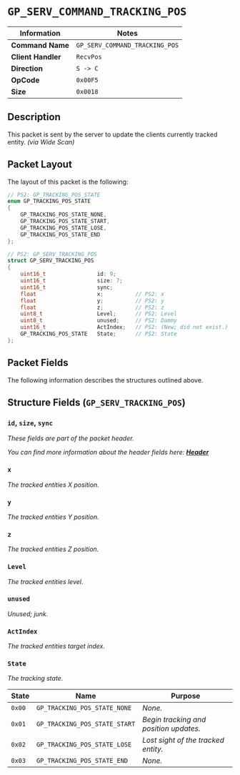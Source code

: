 # `GP_SERV_COMMAND_TRACKING_POS`

| Information               | Notes |
|---                        |---    |
| **Command Name**          | `GP_SERV_COMMAND_TRACKING_POS` |
| **Client Handler**        | `RecvPos` |
| **Direction**             | `S -> C` |
| **OpCode**                | `0x00F5` |
| **Size**                  | `0x0018` |

## Description

This packet is sent by the server to update the clients currently tracked entity. _(via Wide Scan)_

## Packet Layout

The layout of this packet is the following:

```cpp
// PS2: GP_TRACKING_POS_STATE
enum GP_TRACKING_POS_STATE
{
    GP_TRACKING_POS_STATE_NONE,
    GP_TRACKING_POS_STATE_START,
    GP_TRACKING_POS_STATE_LOSE,
    GP_TRACKING_POS_STATE_END
};

// PS2: GP_SERV_TRACKING_POS
struct GP_SERV_TRACKING_POS
{
    uint16_t                id: 9;
    uint16_t                size: 7;
    uint16_t                sync;
    float                   x;          // PS2: x
    float                   y;          // PS2: y
    float                   z;          // PS2: z
    uint8_t                 Level;      // PS2: Level
    uint8_t                 unused;     // PS2: Dammy
    uint16_t                ActIndex;   // PS2: (New; did not exist.)
    GP_TRACKING_POS_STATE   State;      // PS2: State
};
```

## Packet Fields

The following information describes the structures outlined above.

## Structure Fields (`GP_SERV_TRACKING_POS`)

### `id`, `size`, `sync`

_These fields are part of the packet header._

_You can find more information about the header fields here: [**Header**](/world/HEADER.md)_

### `x`

_The tracked entities X position._

### `y`

_The tracked entities Y position._

### `z`

_The tracked entities Z position._

### `Level`

_The tracked entities level._

### `unused`

_Unused; junk._

### `ActIndex`

_The tracked entities target index._

### `State`

_The tracking state._

| State | Name | Purpose |
| --- | --- | --- |
| `0x00` | `GP_TRACKING_POS_STATE_NONE`  | _None._ |
| `0x01` | `GP_TRACKING_POS_STATE_START` | _Begin tracking and position updates._ |
| `0x02` | `GP_TRACKING_POS_STATE_LOSE`  | _Lost sight of the tracked entity._ |
| `0x03` | `GP_TRACKING_POS_STATE_END`   | _None._ |
